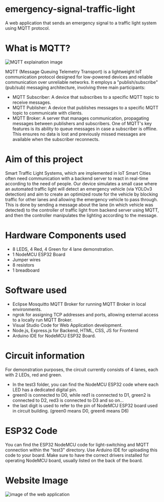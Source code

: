 # emergency-signal-traffic-light
A  web application that sends an emergency signal to a traffic light system using MQTT protocol.

# What is MQTT?
<img src="https://mqtt.org/assets/img/mqtt-publish-subscribe.png" alt="MQTT explaination image">

MQTT (Message Queuing Telemetry Transport) is a lightweight IoT communication protocol designed for low-powered devices and reliable communication over unreliable networks. It employs a "publish/subscribe" (pub/sub) messaging architecture, involving three main participants:
- MQTT Subscriber: A device that subscribes to a specific MQTT topic to receive messages.
- MQTT Publisher: A device that publishes messages to a specific MQTT topic to communicate with clients.
- MQTT Broker: A server that manages communication, propagating messages between publishers and subscribers.
One of MQTT's key features is its ability to queue messages in case a subscriber is offline. This ensures no data is lost and previously missed messages are available when the subscriber reconnects.

# Aim of this project
Smart Traffic Light Systems, which are implemented in IoT Smart Cities often need communication with a backend server to react in real-time according to the need of people. Our device simulates a small case where an automated traffic light will detect an emergency vehicle (via YOLOv3 detection) and aim to create an optimized route for the vehicle by blocking traffic for other lanes and allowing the emergency vehicle to pass through. This is done by sending a message about the lane (in which vehicle was detected) to the controller of traffic light from backend server using MQTT, and then the controller manipulates the lighting according to the message.

# Hardware Components used
- 8 LEDS, 4 Red, 4 Green for 4 lane demonstration.
- 1 NodeMCU ESP32 Board
- Jumper wires
- 8 resistors
- 1 breadboard

# Software used
- Eclipse Mosquitto MQTT Broker for running MQTT Broker in local environments.
- ngrok for assigning TCP addresses and ports, allowing external access to a locally run MQTT Broker.
- Visual Studio Code for Web Application development.
- Node.js, Express.js for Backend, HTML, CSS, JS for Frontend
- Arduino IDE for NodeMCU ESP32 Board.
  
# Circuit information
For demonstration purposes, the circuit currently consists of 4 lanes, each with 2 LEDs, red and green.
- In the test3 folder, you can find the NodeMCU ESP32 code where each LED has a dedicated digital pin.
- green0 is connected to D0, while red1 is connected to D1, green2 is connected to D2, red3 is connected to D3 and so on...
- the last digit is used to refer to the pin of NodeMCU ESP32 board used in circuit building. (green0 means D0, green6 means D6)

# ESP32 Code
You can find the ESP32 NodeMCU code for light-switching and MQTT connection within the "test3" directory. Use Arduino IDE for uploading this code to your board.
Make sure to have the correct drivers installed for operating NodeMCU board, usually listed on the back of the board.

# Website Image
<img src="https://github.com/quick-fox-03/emergency-signal-traffic-light/blob/main/public/traffic%20site.jpg?raw=true" alt="image of the web application">
